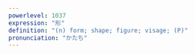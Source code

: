 ```yaml
---
powerlevel: 1037
expression: "形"
definition: "(n) form; shape; figure; visage; (P)"
pronunciation: "かたち"
---
```

